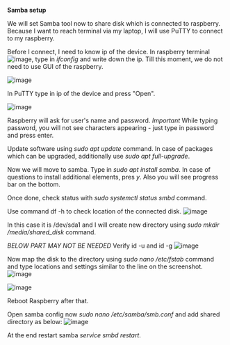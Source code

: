 **Samba setup**

We will set Samba tool now to share disk which is connected to raspberry. Because I want to reach terminal via my laptop, I will use PuTTY to connect to my raspberry.

Before I connect, I need to know ip of the device. In raspberry terminal ![image](https://github.com/WPela/IT_Projects/assets/62253932/d92868f5-c729-4227-8297-e8e70789f81c), type in *ifconfig* and write down the ip. Till this moment, we do not need to use GUI of the raspberry.

![image](https://github.com/WPela/IT_Projects/assets/62253932/10714025-9e4a-4f68-83a4-616f593be239)

In PuTTY type in ip of the device and press "Open". 

![image](https://github.com/WPela/IT_Projects/assets/62253932/61f39f30-c7f5-4156-8ff8-610af3eac9ce)

Raspberry will ask for user's name and password. *Important* While typing password, you will not see characters appearing - just type in password and press enter.

Update software using *sudo apt update* command. In case of packages which can be upgraded, additionally use *sudo apt full-upgrade*.

Now we will move to samba. Type in *sudo apt install samba*. In case of questions to install additional elements, pres *y*. Also you will see progress bar on the bottom.

Once done, check status with *sudo systemctl status smbd* command.

Use command df -h to check location of the connected disk.
![image](https://github.com/WPela/IT_Projects/assets/62253932/9e4f12f4-dd68-4b16-b131-fc1087c17f5b)

In this case it is /dev/sda1 and I will create new directory using *sudo mkdir /media/shared_disk* command. 

*BELOW PART MAY NOT BE NEEDED*
Verify id -u and id -g 
![image](https://github.com/WPela/IT_Projects/assets/62253932/20918f1e-f856-4d43-85a6-d618ddcf2bab)


Now map the disk to the directory using *sudo nano /etc/fstab* command and type locations and settings similar to the line on the screenshot.
![image](https://github.com/WPela/IT_Projects/assets/62253932/fb43bb9d-f6b4-4f6b-ab37-8a664809fbf8)


![image](https://github.com/WPela/IT_Projects/assets/62253932/763e52b0-99a3-4d9f-bc34-22bbb0e84501)

Reboot Raspberry after that.

Open samba config now *sudo nano /etc/samba/smb.conf* and add shared directory as below:
![image](https://github.com/WPela/IT_Projects/assets/62253932/c55be9da-d5a1-4abe-99d1-5ff72c95d12e)

At the end restart samba *service smbd restart*.


